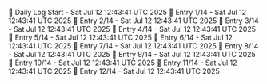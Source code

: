 📅 Daily Log Start - Sat Jul 12 12:43:41 UTC 2025
📌 Entry 1/14 - Sat Jul 12 12:43:41 UTC 2025
📌 Entry 2/14 - Sat Jul 12 12:43:41 UTC 2025
📌 Entry 3/14 - Sat Jul 12 12:43:41 UTC 2025
📌 Entry 4/14 - Sat Jul 12 12:43:41 UTC 2025
📌 Entry 5/14 - Sat Jul 12 12:43:41 UTC 2025
📌 Entry 6/14 - Sat Jul 12 12:43:41 UTC 2025
📌 Entry 7/14 - Sat Jul 12 12:43:41 UTC 2025
📌 Entry 8/14 - Sat Jul 12 12:43:41 UTC 2025
📌 Entry 9/14 - Sat Jul 12 12:43:41 UTC 2025
📌 Entry 10/14 - Sat Jul 12 12:43:41 UTC 2025
📌 Entry 11/14 - Sat Jul 12 12:43:41 UTC 2025
📌 Entry 12/14 - Sat Jul 12 12:43:41 UTC 2025
